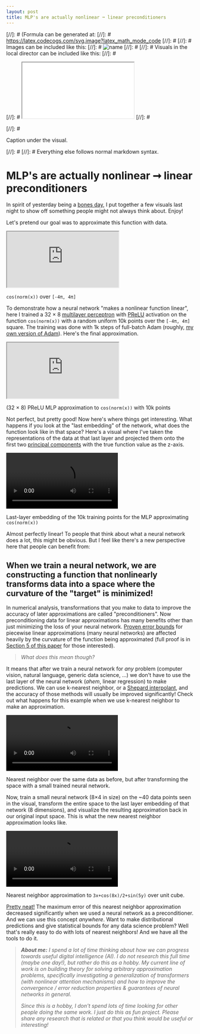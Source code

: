```yaml
---
layout: post
title: MLP's are actually nonlinear ➞ linear preconditioners
---
```


[//]: # (Formula can be generated at:
[//]: #   https://latex.codecogs.com/svg.image?latex_math_mode_code
[//]: # 
[//]: # Images can be included like this:
[//]: #   <img class="formula" src="./local-file.svg" title="name"/>
[//]: # 
[//]: # Visuals in the local director can be included like this:
[//]: #   <p class="visual">
[//]: #   <iframe src="./local-file.html">
[//]: #   </iframe>
[//]: #   </p>
[//]: #   <p class="caption">Caption under the visual.</p>
[//]: # 
[//]: # Everything else follows normal markdown syntax.

# MLP's are actually nonlinear ➞ linear preconditioners

In spirit of yesterday being a [bones day](https://www.tiktok.com/@jongraz/video/7022251358833118469), I put together a few visuals last night to show off something people might not always think about. Enjoy!

Let's pretend our goal was to approximate this function with data.

<p class="visual">
 <iframe src="https://preview.redd.it/9nwp1rueofv71.gif?format=mp4&s=54da61c3d6ce2b15fa56a77d5c23ffdf336c93db">
 </iframe>
</p>
<p class="caption"><code>cos(norm(x))</code> over <code>[-4π, 4π]</code></p> 


To demonstrate how a neural network "makes a nonlinear function linear", here I trained a 32 × 8 [multilayer perceptron](https://github.com/tchlux/tchlux.github.io/blob/dfe4c113826bbefca41109b9b0c8697b3e00e9e7/documents/piecewise_linear_regression_model.f90) with [PReLU](https://pytorch.org/docs/stable/generated/torch.nn.PReLU.html) activation on the function `cos(norm(x))` with a random uniform 10k points over the `[-4π, 4π]` square. The training was done with 1k steps of full-batch Adam (roughly, [my own version of Adam](https://github.com/tchlux/tchlux.github.io/blob/master/documents/piecewise_linear_regression_model.f90#L664-L696)). Here's the final approximation.

<p class="visual">
 <iframe src="https://preview.redd.it/ji8ykw1iofv71.gif?format=mp4&s=9545be2288363378c852918d58459f2188ea1b36">
 </iframe>
</p>
<p class="caption">(32 × 8) PReLU MLP approximation to <code>cos(norm(x))</code> with 10k points</p> 


Not perfect, but pretty good! Now here's where things get interesting. What happens if you look at the "last embedding" of the network, what does the function look like in that space? Here's a visual where I've taken the representations of the data at that last layer and projected them onto the first two [principal components](https://setosa.io/ev/principal-component-analysis/) with the true function value as the z-axis.

<p class="visual">
  <video loop=""><source src="https://preview.redd.it/0zt6443kofv71.gif?format=mp4&amp;s=bfd7cd955b6e8fa86adb40eae19988fe35fcfd04"></video>
</p>
<p class="caption">Last-layer embedding of the 10k training points for the MLP approximating <code>cos(norm(x))</code></p> 


Almost perfectly linear! To people that think about what a neural network does a lot, this might be obvious. But I feel like there's a new perspective here that people can benefit from:

## When we train a neural network, we are constructing a function that nonlinearly transforms data into a space where the curvature of the "target" is minimized!

In numerical analysis, transformations that you make to data to improve the accuracy of later approximations are called "preconditioners". Now preconditioning data for linear approximations has many benefits other than just minimizing the loss of your neural network. [Proven error bounds](https://tchlux.github.io/documents/tchlux-2020-thesis-slides-theorem.pdf) for piecewise linear approximations (many neural networks) are affected heavily by the curvature of the function being approximated (full proof is in [Section 5 of this paper](https://tchlux.github.io/papers/tchlux-2020-NUMA.pdf) for those interested).


> *What does this mean though?*

It means that after we train a neural network for *any* problem (computer vision, natural language, generic data science, ...) we don't have to use the last layer of the neural network (*ahem*, linear regression) to make predictions. We can use k-nearest neighbor, or a [Shepard interpolant](https://en.wikipedia.org/wiki/Inverse_distance_weighting), and the accuracy of those methods will usually be improved significantly! Check out what happens for this example when we use k-nearest neighbor to make an approximation.

<p class="visual">
  <video loop=""><source src="https://preview.redd.it/xg5rageoofv71.gif?format=mp4&s=11a7fa0bfbfdc9e7b71b23c29a6849f21c7379ad"></video>
</p>
<p class="caption">Nearest neighbor over the same data as before, but after transforming the space with a small trained neural network.</p> 


Now, train a small neural network (8×4 in size) on the \~40 data points seen in the visual, transform the entire space to the last layer embedding of that network (8 dimensions), and visualize the resulting approximation back in our original input space. This is what the new nearest neighbor approximation looks like.

<p class="visual">
  <video loop=""><source src="https://preview.redd.it/bz4ssu2nofv71.gif?format=mp4&s=4a4338ef5ab93e36bb5e3370cc1691f9853a8b21"></video>
</p>
<p class="caption">Nearest neighbor approximation to <code>3x+cos(8x)/2+sin(5y)</code> over unit cube.</p> 


[Pretty neat!](https://youtu.be/Hm3JodBR-vs) The maximum error of this nearest neighbor approximation decreased significantly when we used a neural network as a preconditioner. And we can use this concept *anywhere*. Want to make distributional predictions and give statistical bounds for any data science problem? Well that's really easy to do with lots of nearest neighbors! And we have all the tools to do it.


> ***About me:*** *I spend a lot of time thinking about how we can progress towards useful digital intelligence (AI). I do not research this full time (maybe one day!), but rather do this as a hobby. My current line of work is on building theory for solving arbitrary approximation problems, specifically investigating a generalization of transformers (with nonlinear attention mechanisms) and how to improve the convergence / error reduction properties & guarantees of neural networks in general.*  
>  
>*Since this is a hobby, I don't spend lots of time looking for other people doing the same work. I just do this as fun project. Please share any research that is related or that you think would be useful or interesting!*

